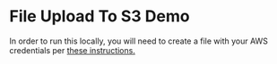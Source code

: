 # File Upload To S3 Demo

In order to run this locally, you will need to create a file with your AWS credentials per [these instructions.](https://docs.aws.amazon.com/sdk-for-java/v1/developer-guide/setup-credentials.html)
